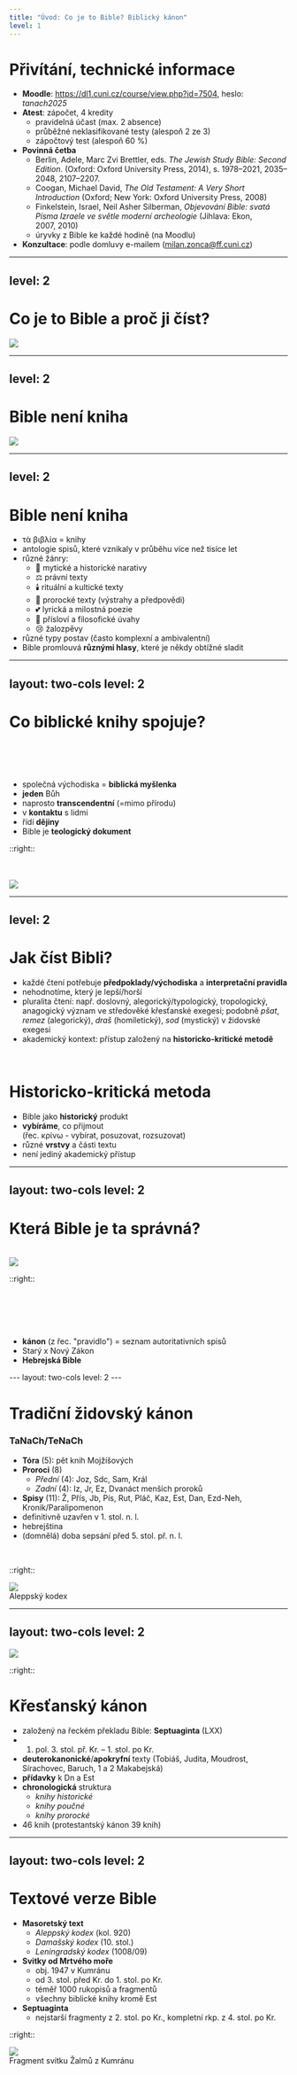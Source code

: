 ```yaml
---
title: "Úvod: Co je to Bible? Biblický kánon"
level: 1
---
```


# Přivítání, technické informace

<v-clicks>

- **Moodle**: <https://dl1.cuni.cz/course/view.php?id=7504>, heslo: _tanach2025_
- **Atest**: zápočet, 4 kredity
 	- pravidelná účast (max. 2 absence)
 	- průběžné neklasifikované testy (alespoň 2 ze 3)
 	- zápočtový test (alespoň 60 %)
- **Povinná četba**
  - Berlin, Adele, Marc Zvi Brettler, eds. _The Jewish Study Bible: Second Edition_. (Oxford: Oxford University Press, 2014), s. 1978–2021, 2035–2048, 2107–2207.  
  - Coogan, Michael David, _The Old Testament: A Very Short Introduction_ (Oxford; New York: Oxford University Press, 2008)
  - Finkelstein, Israel, Neil Asher Silberman, _Objevování Bible: svatá Písma Izraele ve světle moderní archeologie_ (Jihlava: Ekon, 2007, 2010)
  - úryvky z Bible ke každé hodině (na Moodlu)
- **Konzultace**: podle domluvy e-mailem (<milan.zonca@ff.cuni.cz>)

</v-clicks>

---
level: 2
---

<div class="text-center mb-8">

# Co je to Bible a proč ji číst?

<img src="/Picture-1.png" class="h-96" mx-auto />

</div>

---
level: 2
---

<div class="text-center mb-8">

# Bible není kniha

<img src="/Cartoon2.png" class="h-96" mx-auto />

</div>

---
level: 2
---

<div class="text-center mb-8">

# Bible není kniha 

</div>

<v-clicks>

- <div class="greek">τὰ βιβλία = knihy</div>
- antologie spisů, které vznikaly v průběhu více než tisíce let
- různé žánry: 
  - 📜 mytické a historické narativy
  - ⚖️ právní texty
  - 🕯️ rituální a kultické texty
  - 📣 prorocké texty (výstrahy a předpovědi)
  - 💕 lyrická a milostná poezie
  - 🦉 přísloví a filosofické úvahy
  - 😢 žalozpěvy
- různé typy postav (často komplexní a ambivalentní)
- Bible promlouvá **různými hlasy**, které je někdy obtížné sladit

</v-clicks>

---
layout: two-cols
level: 2
---

# Co biblické knihy spojuje? <br><br><br>

<div class="text-xl">

<v-clicks>

- společná východiska = **biblická myšlenka**
- **jeden** Bůh
- naprosto **transcendentní** (=mimo přírodu)
- v **kontaktu** s lidmi
- řídí **dějiny**
- Bible je **teologický dokument**

</v-clicks>

</div>

::right::

<div v-click at="5">
<br><br>

<img src="/Sources.png" class="h-96" mx-auto />

</div>

---
level: 2
---

<v-clicks>

# Jak číst Bibli? 

- každé čtení potřebuje **předpoklady/východiska** a **interpretační pravidla**
- nehodnotíme, který je lepší/horší
- pluralita čtení: např. doslovný, alegorický/typologický, tropologický, anagogický význam ve středověké křesťanské exegesi; podobně _pšat_, _remez_ (alegorický), _draš_ (homiletický), _sod_ (mystický) v židovské exegesi
- akademický kontext: přístup založený na **historicko-kritické metodě**

</v-clicks>

<br>

<v-clicks>

# Historicko-kritická metoda

- Bible jako **historický** produkt
- **vybíráme**, co přijmout <div class="greek">(řec. κρίνω - vybírat, posuzovat, rozsuzovat)</div>
- různé **vrstvy** a části textu
- není jediný akademický přístup

</v-clicks>

---
layout: two-cols
level: 2
---

# Která Bible je ta správná?

<br>
<img src="/DifferentBibles.jpg" class="h-96" mx-auto/>

::right::

<br><br><br><br>


<div class="text-2xl">

<v-clicks>

- **kánon** (z řec. "pravidlo") = seznam autoritativních spisů
- Starý x Nový Zákon
- **Hebrejská Bible**

</v-clicks>

</div>
---
layout: two-cols
level: 2
---

# Tradiční židovský kánon

<div class="text-xl">

### **TaNaCh/TeNaCh** <br>

<v-clicks>

- **Tóra** (5): pět knih Mojžíšových
- **Proroci** (8)
  - _Přední_ (4): Joz, Sdc, Sam, Král
  - _Zadní_ (4): Iz, Jr, Ez, Dvanáct menších proroků
- **Spisy** (11): Ž, Přís, Jb, Pís, Rut, Pláč, Kaz, Est, Dan, Ezd-Neh, Kronik/Paralipomenon
- definitivně uzavřen v 1. stol. n. l.
- hebrejština 
- (domnělá) doba sepsání před 5. stol. př. n. l.

</v-clicks>

</div>

<br>

::right::

<img src="/AleppoCodex2.png" class="h-110" mx-auto/>
<div class="text-sm mt-2 text-center italic text-gray-500">
Aleppský kodex
</div>

---
layout: two-cols
level: 2
---

<img src="/LXX.png" class="h-96" mx-auto/>

::right::

# Křesťanský kánon

<v-clicks>

- založený na řeckém překladu Bible: **Septuaginta** (LXX)
- 1. pol. 3. stol. př. Kr. – 1. stol. po Kr.
- **deuterokanonické**/**apokryfní** texty (Tobiáš, Judita, Moudrost, Sírachovec, Baruch, 1 a 2 Makabejská)
- **přídavky** k Dn a Est
- **chronologická** struktura
  - _knihy historické_
  - _knihy poučné_
  - _knihy prorocké_
- 46 knih (protestantský kánon 39 knih)

</v-clicks>

---
layout: two-cols
level: 2
---

# Textové verze Bible

<v-clicks>

- **Masoretský text**
  - _Aleppský kodex_ (kol. 920)
  - _Damašský kodex_ (10. stol.)
  - _Leningradský kodex_ (1008/09)
- **Svitky od Mrtvého moře**
  - obj. 1947 v Kumránu
  - od 3. stol. před Kr. do 1. stol. po Kr.
  - téměř 1000 rukopisů a fragmentů
  - všechny biblické knihy kromě Est
- **Septuaginta**
  - nejstarší fragmenty z 2. stol. po Kr., kompletní rkp. z 4. stol. po Kr.

</v-clicks>

::right::

<img src="/11Q5.png" class="h-96" mx-auto/>
<div class="text-sm mt-2 text-center italic text-gray-500">
Fragment svitku Žalmů z Kumránu
</div>
